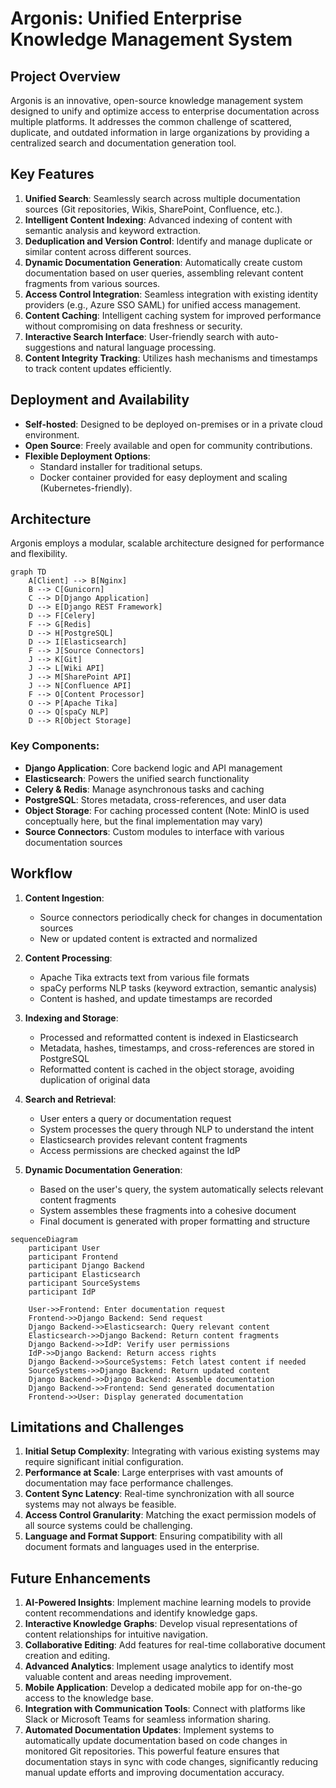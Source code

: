 # Argonis: Unified Enterprise Knowledge Management System

## Project Overview

Argonis is an innovative, open-source knowledge management system designed to unify and optimize access to enterprise documentation across multiple platforms. It addresses the common challenge of scattered, duplicate, and outdated information in large organizations by providing a centralized search and documentation generation tool.

## Key Features

1. **Unified Search**: Seamlessly search across multiple documentation sources (Git repositories, Wikis, SharePoint, Confluence, etc.).
2. **Intelligent Content Indexing**: Advanced indexing of content with semantic analysis and keyword extraction.
3. **Deduplication and Version Control**: Identify and manage duplicate or similar content across different sources.
4. **Dynamic Documentation Generation**: Automatically create custom documentation based on user queries, assembling relevant content fragments from various sources.
5. **Access Control Integration**: Seamless integration with existing identity providers (e.g., Azure SSO SAML) for unified access management.
6. **Content Caching**: Intelligent caching system for improved performance without compromising on data freshness or security.
7. **Interactive Search Interface**: User-friendly search with auto-suggestions and natural language processing.
8. **Content Integrity Tracking**: Utilizes hash mechanisms and timestamps to track content updates efficiently.

## Deployment and Availability

- **Self-hosted**: Designed to be deployed on-premises or in a private cloud environment.
- **Open Source**: Freely available and open for community contributions.
- **Flexible Deployment Options**: 
  - Standard installer for traditional setups.
  - Docker container provided for easy deployment and scaling (Kubernetes-friendly).

## Architecture

Argonis employs a modular, scalable architecture designed for performance and flexibility.

```mermaid
graph TD
    A[Client] --> B[Nginx]
    B --> C[Gunicorn]
    C --> D[Django Application]
    D --> E[Django REST Framework]
    D --> F[Celery]
    F --> G[Redis]
    D --> H[PostgreSQL]
    D --> I[Elasticsearch]
    F --> J[Source Connectors]
    J --> K[Git]
    J --> L[Wiki API]
    J --> M[SharePoint API]
    J --> N[Confluence API]
    F --> O[Content Processor]
    O --> P[Apache Tika]
    O --> Q[spaCy NLP]
    D --> R[Object Storage]
```

### Key Components:

- **Django Application**: Core backend logic and API management
- **Elasticsearch**: Powers the unified search functionality
- **Celery & Redis**: Manage asynchronous tasks and caching
- **PostgreSQL**: Stores metadata, cross-references, and user data
- **Object Storage**: For caching processed content (Note: MinIO is used conceptually here, but the final implementation may vary)
- **Source Connectors**: Custom modules to interface with various documentation sources

## Workflow

1. **Content Ingestion**:
   - Source connectors periodically check for changes in documentation sources
   - New or updated content is extracted and normalized

2. **Content Processing**:
   - Apache Tika extracts text from various file formats
   - spaCy performs NLP tasks (keyword extraction, semantic analysis)
   - Content is hashed, and update timestamps are recorded

3. **Indexing and Storage**:
   - Processed and reformatted content is indexed in Elasticsearch
   - Metadata, hashes, timestamps, and cross-references are stored in PostgreSQL
   - Reformatted content is cached in the object storage, avoiding duplication of original data

4. **Search and Retrieval**:
   - User enters a query or documentation request
   - System processes the query through NLP to understand the intent
   - Elasticsearch provides relevant content fragments
   - Access permissions are checked against the IdP

5. **Dynamic Documentation Generation**:
   - Based on the user's query, the system automatically selects relevant content fragments
   - System assembles these fragments into a cohesive document
   - Final document is generated with proper formatting and structure

```mermaid
sequenceDiagram
    participant User
    participant Frontend
    participant Django Backend
    participant Elasticsearch
    participant SourceSystems
    participant IdP

    User->>Frontend: Enter documentation request
    Frontend->>Django Backend: Send request
    Django Backend->>Elasticsearch: Query relevant content
    Elasticsearch->>Django Backend: Return content fragments
    Django Backend->>IdP: Verify user permissions
    IdP->>Django Backend: Return access rights
    Django Backend->>SourceSystems: Fetch latest content if needed
    SourceSystems->>Django Backend: Return updated content
    Django Backend->>Django Backend: Assemble documentation
    Django Backend->>Frontend: Send generated documentation
    Frontend->>User: Display generated documentation
```

## Limitations and Challenges

1. **Initial Setup Complexity**: Integrating with various existing systems may require significant initial configuration.
2. **Performance at Scale**: Large enterprises with vast amounts of documentation may face performance challenges.
3. **Content Sync Latency**: Real-time synchronization with all source systems may not always be feasible.
4. **Access Control Granularity**: Matching the exact permission models of all source systems could be challenging.
5. **Language and Format Support**: Ensuring compatibility with all document formats and languages used in the enterprise.

## Future Enhancements

1. **AI-Powered Insights**: Implement machine learning models to provide content recommendations and identify knowledge gaps.
2. **Interactive Knowledge Graphs**: Develop visual representations of content relationships for intuitive navigation.
3. **Collaborative Editing**: Add features for real-time collaborative document creation and editing.
4. **Advanced Analytics**: Implement usage analytics to identify most valuable content and areas needing improvement.
5. **Mobile Application**: Develop a dedicated mobile app for on-the-go access to the knowledge base.
6. **Integration with Communication Tools**: Connect with platforms like Slack or Microsoft Teams for seamless information sharing.
7. **Automated Documentation Updates**: Implement systems to automatically update documentation based on code changes in monitored Git repositories. This powerful feature ensures that documentation stays in sync with code changes, significantly reducing manual update efforts and improving documentation accuracy.
